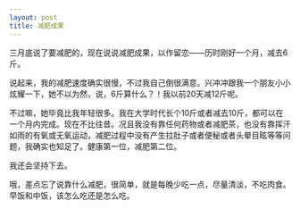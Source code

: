 ```yaml
---
layout: post
title: 减肥成果
---
```




三月底说了要减肥的，现在说说减肥成果，以作留恋——历时刚好一个月，减去6斤。

说起来，我的减肥速度确实很慢，不过我自己倒很满意。兴冲冲跟我一个朋友小小炫耀一下，她不以为然，说，6斤算什么？！我以前20天减12斤呢。

不过嘛，她毕竟比我年轻很多。我在大学时代长个10斤或者减去10斤，都可以在一个月内完成。现在不比往昔。况且我没有靠任何药物或者减肥茶，也没有靠挥汗如雨的有氧或无氧运动，减肥过程中没有产生拉肚子或者便秘或者头晕目眩等等问题，我确实也知足了。健康第一位，减肥第二位。

我还会坚持下去。

哦，差点忘了说靠什么减肥，很简单，就是每晚少吃一点，尽量清淡，不吃肉食。早饭和中饭，该怎么吃还是怎么吃。
